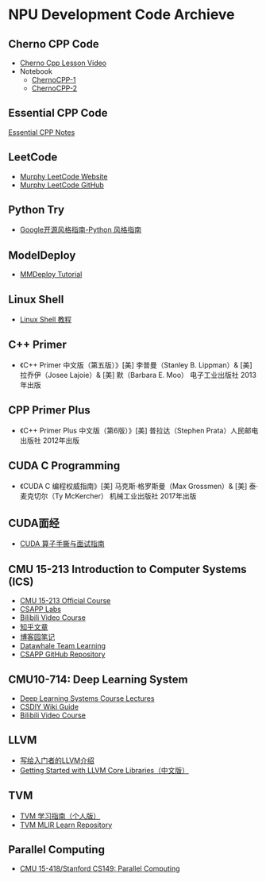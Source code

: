 # NPU Development Code Archieve

## Cherno CPP Code
- [Cherno Cpp Lesson Video](https://www.youtube.com/watch?v=18c3MTX0PK0&ab_channel=TheCherno)
- Notebook
    - [ChernoCPP-1](https://blog.cosmicdusty.cc/post/Knowledge/ChernoCPP-1/)
    - [ChernoCPP-2](https://blog.cosmicdusty.cc/post/Knowledge/ChernoCPP-2/)

## Essential CPP Code
[Essential CPP Notes](https://github.com/Relph1119/essential-cpp-notes)

## LeetCode
- [Murphy LeetCode Website](https://cosmicdusty.cc/Murphy-LeetCode/)
- [Murphy LeetCode GitHub](https://github.com/murphyhoucn/Murphy-LeetCode)

## Python Try
- [Google开源风格指南-Python 风格指南](https://zh-google-styleguide.readthedocs.io/en/latest/google-python-styleguide/contents.html)

## ModelDeploy
- [MMDeploy Tutorial](https://github.com/open-mmlab/mmdeploy/tree/master/docs/zh_cn/tutorial)

## Linux Shell
- [Linux Shell 教程](https://mp.weixin.qq.com/s/fRRdFN-zDJmmbyVVvmO89w)


## C++ Primer
- 《C++ Primer 中文版（第五版）》[美] 李普曼（Stanley B. Lippman）& [美] 拉乔伊（Josee Lajoie）& [美] 默（Barbara E. Moo） 电子工业出版社  2013年出版

## CPP Primer Plus
- 《C++ Primer Plus 中文版（第6版）》[美] 普拉达（Stephen Prata）人民邮电出版社  2012年出版

## CUDA C Programming
- 《CUDA C 编程权威指南》[美] 马克斯·格罗斯曼（Max Grossmen）& [美] 泰·麦克切尔（Ty McKercher） 机械工业出版社  2017年出版

## CUDA面经
- [CUDA 算子手撕与面试指南](https://github.com/Tongkaio/CUDA_Kernel_Samples)

## CMU 15-213 Introduction to Computer Systems (ICS) 
- [CMU 15-213 Official Course](https://www.cs.cmu.edu/~213/)
- [CSAPP Labs](http://csapp.cs.cmu.edu/3e/labs.html)
- [Bilibili Video Course](https://www.bilibili.com/video/BV1iW411d7hd/?vd_source=6d46640a443a49f050af078d1f65143e)
- [知乎文章](https://www.zhihu.com/tardis/zm/art/455061631?source_id=1003)
- [博客园笔记](https://www.cnblogs.com/xsqblogs/p/14688428.html)
- [Datawhale Team Learning](https://github.com/datawhalechina/team-learning-program/tree/master/ComputerSystems)
- [CSAPP GitHub Repository](https://github.com/Sixzeroo/CSAPP?tab=readme-ov-file)

## CMU10-714: Deep Learning System
- [Deep Learning Systems Course Lectures](https://dlsyscourse.org/lectures/)
- [CSDIY Wiki Guide](https://csdiy.wiki/en/%E6%9C%BA%E5%99%A8%E5%AD%A6%E4%B9%A0%E7%B3%BB%E7%BB%9F/CMU10-414/)
- [Bilibili Video Course](https://www.bilibili.com/video/BV1hC4y1k7ks/?vd_source=6d46640a443a49f050af078d1f65143e)

## LLVM
- [写给入门者的LLVM介绍](https://zhuanlan.zhihu.com/p/472813616)
- [Getting Started with LLVM Core Libraries（中文版）](https://getting-started-with-llvm-core-libraries-zh-cn.readthedocs.io/zh-cn/latest/)

## TVM
- [TVM 学习指南（个人版）](https://zhuanlan.zhihu.com/p/560210215)
- [TVM MLIR Learn Repository](https://github.com/BBuf/tvm_mlir_learn)

## Parallel Computing
- [CMU 15-418/Stanford CS149: Parallel Computing](https://csdiy.wiki/en/%E5%B9%B6%E8%A1%8C%E4%B8%8E%E5%88%86%E5%B8%83%E5%BC%8F%E7%B3%BB%E7%BB%9F/CS149/)